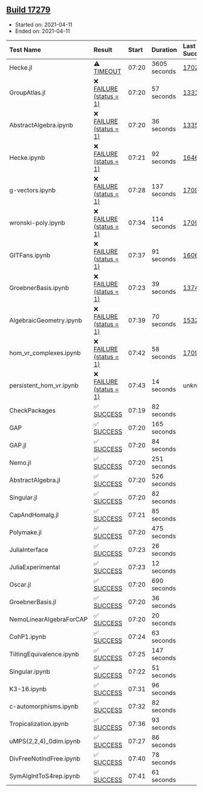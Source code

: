 ## [Build 17279](https://oscarci.mathematik.uni-kl.de/job/oscar/17279/)

* Started on: 2021-04-11
* Ended on: 2021-04-11

| Test Name    | Result | Start | Duration | Last Success | First Failure |
|:-------------|:-------|:------|:---------|:-------------|:--------------|
| Hecke.jl | ⚠ [TIMEOUT](https://oscarci.mathematik.uni-kl.de/job/oscar/17279/artifact/logs/build-17279/Hecke.jl.log) | 07:20 | 3605 seconds | [17022](https://oscarci.mathematik.uni-kl.de/job/oscar/17022/) | [17023](https://oscarci.mathematik.uni-kl.de/job/oscar/17023/) |
| GroupAtlas.jl | ❌ [FAILURE (status = 1)](https://oscarci.mathematik.uni-kl.de/job/oscar/17279/artifact/logs/build-17279/GroupAtlas.jl.log) | 07:20 | 57 seconds | [13311](https://oscarci.mathematik.uni-kl.de/job/oscar/13311/) | [13312](https://oscarci.mathematik.uni-kl.de/job/oscar/13312/) |
| AbstractAlgebra.ipynb | ❌ [FAILURE (status = 1)](https://oscarci.mathematik.uni-kl.de/job/oscar/17279/artifact/logs/build-17279/AbstractAlgebra.ipynb.log) | 07:20 | 36 seconds | [13355](https://oscarci.mathematik.uni-kl.de/job/oscar/13355/) | [13356](https://oscarci.mathematik.uni-kl.de/job/oscar/13356/) |
| Hecke.ipynb | ❌ [FAILURE (status = 1)](https://oscarci.mathematik.uni-kl.de/job/oscar/17279/artifact/logs/build-17279/Hecke.ipynb.log) | 07:21 | 92 seconds | [16463](https://oscarci.mathematik.uni-kl.de/job/oscar/16463/) | [16464](https://oscarci.mathematik.uni-kl.de/job/oscar/16464/) |
| g-vectors.ipynb | ❌ [FAILURE (status = 1)](https://oscarci.mathematik.uni-kl.de/job/oscar/17279/artifact/logs/build-17279/g-vectors.ipynb.log) | 07:28 | 137 seconds | [17099](https://oscarci.mathematik.uni-kl.de/job/oscar/17099/) | [17100](https://oscarci.mathematik.uni-kl.de/job/oscar/17100/) |
| wronski-poly.ipynb | ❌ [FAILURE (status = 1)](https://oscarci.mathematik.uni-kl.de/job/oscar/17279/artifact/logs/build-17279/wronski-poly.ipynb.log) | 07:34 | 114 seconds | [17098](https://oscarci.mathematik.uni-kl.de/job/oscar/17098/) | [17099](https://oscarci.mathematik.uni-kl.de/job/oscar/17099/) |
| GITFans.ipynb | ❌ [FAILURE (status = 1)](https://oscarci.mathematik.uni-kl.de/job/oscar/17279/artifact/logs/build-17279/GITFans.ipynb.log) | 07:37 | 91 seconds | [16068](https://oscarci.mathematik.uni-kl.de/job/oscar/16068/) | [16069](https://oscarci.mathematik.uni-kl.de/job/oscar/16069/) |
| GroebnerBasis.ipynb | ❌ [FAILURE (status = 1)](https://oscarci.mathematik.uni-kl.de/job/oscar/17279/artifact/logs/build-17279/GroebnerBasis.ipynb.log) | 07:23 | 39 seconds | [13748](https://oscarci.mathematik.uni-kl.de/job/oscar/13748/) | [13749](https://oscarci.mathematik.uni-kl.de/job/oscar/13749/) |
| AlgebraicGeometry.ipynb | ❌ [FAILURE (status = 1)](https://oscarci.mathematik.uni-kl.de/job/oscar/17279/artifact/logs/build-17279/AlgebraicGeometry.ipynb.log) | 07:39 | 70 seconds | [15322](https://oscarci.mathematik.uni-kl.de/job/oscar/15322/) | [15323](https://oscarci.mathematik.uni-kl.de/job/oscar/15323/) |
| hom_vr_complexes.ipynb | ❌ [FAILURE (status = 1)](https://oscarci.mathematik.uni-kl.de/job/oscar/17279/artifact/logs/build-17279/hom_vr_complexes.ipynb.log) | 07:42 | 58 seconds | [17099](https://oscarci.mathematik.uni-kl.de/job/oscar/17099/) | [17100](https://oscarci.mathematik.uni-kl.de/job/oscar/17100/) |
| persistent_hom_vr.ipynb | ❌ [FAILURE (status = 1)](https://oscarci.mathematik.uni-kl.de/job/oscar/17279/artifact/logs/build-17279/persistent_hom_vr.ipynb.log) | 07:43 | 14 seconds | unknown | unknown |
| CheckPackages | ✅ [SUCCESS](https://oscarci.mathematik.uni-kl.de/job/oscar/17279/artifact/logs/build-17279/CheckPackages.log) | 07:19 | 82 seconds |  |  |
| GAP | ✅ [SUCCESS](https://oscarci.mathematik.uni-kl.de/job/oscar/17279/artifact/logs/build-17279/GAP.log) | 07:20 | 165 seconds |  |  |
| GAP.jl | ✅ [SUCCESS](https://oscarci.mathematik.uni-kl.de/job/oscar/17279/artifact/logs/build-17279/GAP.jl.log) | 07:20 | 84 seconds |  |  |
| Nemo.jl | ✅ [SUCCESS](https://oscarci.mathematik.uni-kl.de/job/oscar/17279/artifact/logs/build-17279/Nemo.jl.log) | 07:20 | 251 seconds |  |  |
| AbstractAlgebra.jl | ✅ [SUCCESS](https://oscarci.mathematik.uni-kl.de/job/oscar/17279/artifact/logs/build-17279/AbstractAlgebra.jl.log) | 07:20 | 526 seconds |  |  |
| Singular.jl | ✅ [SUCCESS](https://oscarci.mathematik.uni-kl.de/job/oscar/17279/artifact/logs/build-17279/Singular.jl.log) | 07:20 | 82 seconds |  |  |
| CapAndHomalg.jl | ✅ [SUCCESS](https://oscarci.mathematik.uni-kl.de/job/oscar/17279/artifact/logs/build-17279/CapAndHomalg.jl.log) | 07:21 | 85 seconds |  |  |
| Polymake.jl | ✅ [SUCCESS](https://oscarci.mathematik.uni-kl.de/job/oscar/17279/artifact/logs/build-17279/Polymake.jl.log) | 07:20 | 475 seconds |  |  |
| JuliaInterface | ✅ [SUCCESS](https://oscarci.mathematik.uni-kl.de/job/oscar/17279/artifact/logs/build-17279/JuliaInterface.log) | 07:23 | 26 seconds |  |  |
| JuliaExperimental | ✅ [SUCCESS](https://oscarci.mathematik.uni-kl.de/job/oscar/17279/artifact/logs/build-17279/JuliaExperimental.log) | 07:23 | 12 seconds |  |  |
| Oscar.jl | ✅ [SUCCESS](https://oscarci.mathematik.uni-kl.de/job/oscar/17279/artifact/logs/build-17279/Oscar.jl.log) | 07:20 | 690 seconds |  |  |
| GroebnerBasis.jl | ✅ [SUCCESS](https://oscarci.mathematik.uni-kl.de/job/oscar/17279/artifact/logs/build-17279/GroebnerBasis.jl.log) | 07:20 | 36 seconds |  |  |
| NemoLinearAlgebraForCAP | ✅ [SUCCESS](https://oscarci.mathematik.uni-kl.de/job/oscar/17279/artifact/logs/build-17279/NemoLinearAlgebraForCAP.log) | 07:20 | 20 seconds |  |  |
| CohP1.ipynb | ✅ [SUCCESS](https://oscarci.mathematik.uni-kl.de/job/oscar/17279/artifact/logs/build-17279/CohP1.ipynb.log) | 07:24 | 63 seconds |  |  |
| TiltingEquivalence.ipynb | ✅ [SUCCESS](https://oscarci.mathematik.uni-kl.de/job/oscar/17279/artifact/logs/build-17279/TiltingEquivalence.ipynb.log) | 07:25 | 147 seconds |  |  |
| Singular.ipynb | ✅ [SUCCESS](https://oscarci.mathematik.uni-kl.de/job/oscar/17279/artifact/logs/build-17279/Singular.ipynb.log) | 07:22 | 51 seconds |  |  |
| K3-16.ipynb | ✅ [SUCCESS](https://oscarci.mathematik.uni-kl.de/job/oscar/17279/artifact/logs/build-17279/K3-16.ipynb.log) | 07:31 | 96 seconds |  |  |
| c-automorphisms.ipynb | ✅ [SUCCESS](https://oscarci.mathematik.uni-kl.de/job/oscar/17279/artifact/logs/build-17279/c-automorphisms.ipynb.log) | 07:32 | 82 seconds |  |  |
| Tropicalization.ipynb | ✅ [SUCCESS](https://oscarci.mathematik.uni-kl.de/job/oscar/17279/artifact/logs/build-17279/Tropicalization.ipynb.log) | 07:36 | 93 seconds |  |  |
| uMPS(2,2,4)_0dim.ipynb | ✅ [SUCCESS](https://oscarci.mathematik.uni-kl.de/job/oscar/17279/artifact/logs/build-17279/uMPS-2-2-4-_0dim.ipynb.log) | 07:27 | 86 seconds |  |  |
| DivFreeNotIndFree.ipynb | ✅ [SUCCESS](https://oscarci.mathematik.uni-kl.de/job/oscar/17279/artifact/logs/build-17279/DivFreeNotIndFree.ipynb.log) | 07:40 | 78 seconds |  |  |
| SymAlgIntToS4rep.ipynb | ✅ [SUCCESS](https://oscarci.mathematik.uni-kl.de/job/oscar/17279/artifact/logs/build-17279/SymAlgIntToS4rep.ipynb.log) | 07:41 | 61 seconds |  |  |
